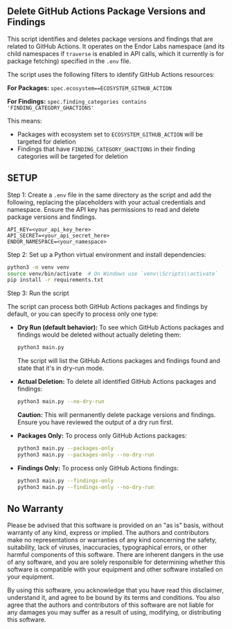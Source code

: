 ## Delete GitHub Actions Package Versions and Findings
This script identifies and deletes package versions and findings that are related to GitHub Actions. It operates on the Endor Labs namespace (and its child namespaces if `traverse` is enabled in API calls, which it currently is for package fetching) specified in the `.env` file.

The script uses the following filters to identify GitHub Actions resources:

**For Packages:**
`spec.ecosystem==ECOSYSTEM_GITHUB_ACTION`

**For Findings:**
`spec.finding_categories contains 'FINDING_CATEGORY_GHACTIONS'`

This means:
- Packages with ecosystem set to `ECOSYSTEM_GITHUB_ACTION` will be targeted for deletion
- Findings that have `FINDING_CATEGORY_GHACTIONS` in their finding categories will be targeted for deletion

## SETUP

Step 1: Create a `.env` file in the same directory as the script and add the following, replacing the placeholders with your actual credentials and namespace. Ensure the API key has permissions to read and delete package versions and findings.

```
API_KEY=<your_api_key_here>
API_SECRET=<your_api_secret_here>
ENDOR_NAMESPACE=<your_namespace>
```

Step 2: Set up a Python virtual environment and install dependencies:

```bash
python3 -m venv venv
source venv/bin/activate  # On Windows use `venv\\Scripts\\activate`
pip install -r requirements.txt
```

Step 3: Run the script

The script can process both GitHub Actions packages and findings by default, or you can specify to process only one type:

*   **Dry Run (default behavior):** To see which GitHub Actions packages and findings would be deleted without actually deleting them:
    ```bash
    python3 main.py
    ```
    The script will list the GitHub Actions packages and findings found and state that it's in dry-run mode.

*   **Actual Deletion:** To delete all identified GitHub Actions packages and findings:
    ```bash
    python3 main.py --no-dry-run
    ```
    **Caution:** This will permanently delete package versions and findings. Ensure you have reviewed the output of a dry run first.

*   **Packages Only:** To process only GitHub Actions packages:
    ```bash
    python3 main.py --packages-only
    python3 main.py --packages-only --no-dry-run
    ```

*   **Findings Only:** To process only GitHub Actions findings:
    ```bash
    python3 main.py --findings-only
    python3 main.py --findings-only --no-dry-run
    ```

## No Warranty

Please be advised that this software is provided on an "as is" basis, without warranty of any kind, express or implied. The authors and contributors make no representations or warranties of any kind concerning the safety, suitability, lack of viruses, inaccuracies, typographical errors, or other harmful components of this software. There are inherent dangers in the use of any software, and you are solely responsible for determining whether this software is compatible with your equipment and other software installed on your equipment.

By using this software, you acknowledge that you have read this disclaimer, understand it, and agree to be bound by its terms and conditions. You also agree that the authors and contributors of this software are not liable for any damages you may suffer as a result of using, modifying, or distributing this software.
